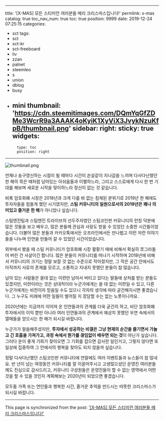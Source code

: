 
---
title: '[X-MAS] 모든 스티미언 여러분들 메리 크리스마스입니다!'
permlink: x-mas
catalog: true
toc_nav_num: true
toc: true
position: 9999
date: 2019-12-24 07:25:15
categories:
- sct
tags:
- sct
- sct-kr
- sct-freeboard
- liv
- zzan
- palnet
- steemleo
- s
- union
- dblog
- busy
- mini
thumbnail: 'https://cdn.steemitimages.com/DQmYqGfZDMe3WcrR9a3AAAK4oKyiK1XyViX3JvykNzuKfpB/thumbnail.png'
sidebar:
    right:
        sticky: true
widgets:
    -
        type: toc
        position: right
---


![thumbnail.png](https://cdn.steemitimages.com/DQmYqGfZDMe3WcrR9a3AAAK4oKyiK1XyViX3JvykNzuKfpB/thumbnail.png)

언제나 송구영신하는 시점이 될 때마다 시간이 쏜살같이 지나감을 느끼며 다사다난했던 한 해의 묵은 때처럼 남아있는 아쉬움들과 이별하느라, 그리고 스스로에게 다시 한 번 기대를 해보며 새로운 시작을 맞이하느라 정신이 없는 것 같습니다.

비록 암호화폐 시장은 2018년과 크게 다를 바 없는 침체된 분위기로 2019년 한 해에도 투자자들을 힘들게 했던 시기였지만, **스팀 커뮤니티의 일원으로서의 2019년은 꽤나 의미있고 즐거운 한 해**가 아니었나 싶습니다.  

스팀엔진팀과 스팀엔진 트라이브의 선두주자였던 스팀코인판 커뮤니티의 런칭 덕분에 많은 것들을 보고 배우고, 많은 분들께 관심과 사랑도 받을 수 있었던 소중한 시간들이었습니다. 더불어 많은 분들과 카카오톡에서든 오프라인에서든 만나뵙고 이런 저런 이야기들을 나누며 인연을 만들어 갈 수 있었던 시간이었습니다. 

외부에서 봤을 때 스팀 커뮤니티가 암호화폐 시장 활황기 때에 비해서 확실히 쪼그라들어 버린 건 사살이긴 합니다. 많은 분들이 커뮤니티를 떠나기 시작하며 2018년에 비해서 커뮤니티의 크기는 정말 보잘 것 없는 수준으로 작아졌지만, 그 작은 공간 안에서도 아직까지 서로의 존재를 모르고, 소통하고 지내지 못했던 분들이 참 많습니다. 

남아 있는 사람들은 쓸데 없는 미련만 남아서 버티고 있다는 말들에 상처를 받는 분들도 있겠지만, 미련이라는 것은 상대적이라 누군가에게는 쓸 데 없는 미련일 수 있고, 다른 누군가에게는 비전이자 믿음일 수도 있으니 각자의 생각에 따라 굳건해지시면 좋겠습니다. 그 누구도 미래에 어떤 일들이 벌어질 지 장담할 수는 없는 노릇이니까요.

2020년에는 지금까지 이어져 온 인연들과의 관계를 더욱 굳건히 하고, 비단 암호화폐 투자에서의 이익 뿐만 아니라 여러 인연들과의 관계에서 예상치 못했던 우연 속에서의 열매들을 얻으시는 한 해가 되시길 바랍니다.

누군가가 말씀해주셨지만, **투자에서 성공하는 비결은 그냥 현재의 순간을 즐기면서 가늘고 긴 호흡을 가져가고, 과정 속에서 뭔가를 끊임없이 배우면 되는 것**이 아닌가 싶습니다. 그러다 운이 좋게 기회가 찾아오면 그 기회를 잡으면 감사한 일인거고, 그렇지 않다면 또 일상에 집중하여 그 안에서의 행복을 찾아도 되지 않을까 싶습니다.

정말 다사다난했던 스팀코인판 커뮤니티에 연말에도 여러 이벤트들과 뉴스들이 참 많네요. 반 년이 넘는 여정동안 커뮤니티를 잘 이끌어주시고 고생많으셨던 운영진 여러분들께도 진심으로 감사드리고, 커뮤니티 구성원들은 운영진들이 할 수 없는 영역에서 어떤 것을 할 수 있을 것인지 계획해보는 2020년이 되었으면 좋겠습니다. 

모두들 가족 또는 연인들과 행복한 시간, 즐거운 추억을 만드시는 따뜻한 크리스마스가 되시길 바랍니다.

- - -

This page is synchronized from the post: ['[X-MAS] 모든 스티미언 여러분들 메리 크리스마스입니다!'](https://steemit.com/@donekim/x-mas)
